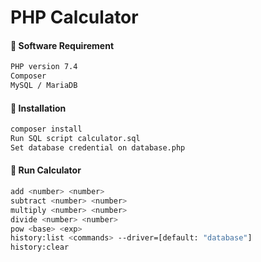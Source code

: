 # PHP Calculator 

#### :rocket:  Software Requirement
```bash
PHP version 7.4
Composer
MySQL / MariaDB
```

#### :rocket: Installation

```bash
composer install
Run SQL script calculator.sql
Set database credential on database.php
``` 

#### :rocket: Run Calculator
```bash
add <number> <number>
subtract <number> <number>
multiply <number> <number>
divide <number> <number>
pow <base> <exp>
history:list <commands> --driver=[default: "database"]
history:clear
``` 

